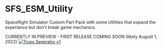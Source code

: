 # SFS_ESM_Utility
Spaceflight Simulator Custom Part Pack with some Utilities that expand the experiance but don't break game mechanics.

CURRENTLY IN PREVIEW - FIRST RELEASE COMING SOON (likely August 1, 2022)
[![Truss Seperator v1](https://user-images.githubusercontent.com/109048742/182002450-01cd24e1-5ef5-48a2-b9f5-181500a64ac5.jpg)](https://youtu.be/GSyi6GFXHUo)
